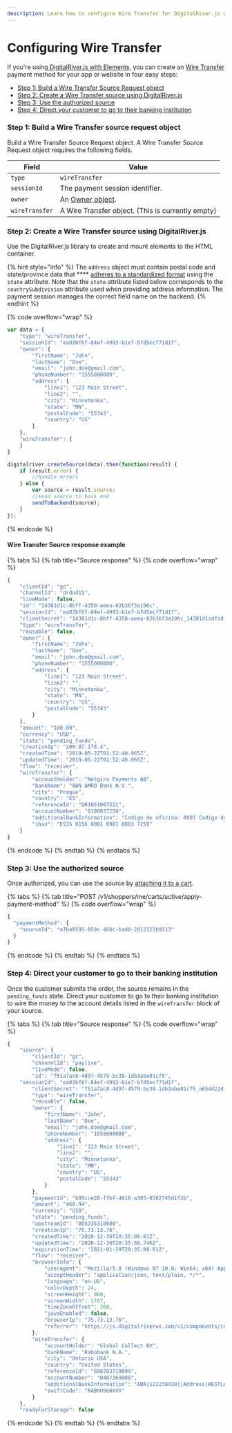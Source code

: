 ```yaml
---
description: Learn how to configure Wire Transfer for DigitalRiver.js with Elements.
---
```


# Configuring Wire Transfer

If you're using[ DigitalRiver.js with Elements](../), you can create an [Wire Transfer](../../../supported-payment-methods/wire-transfer.md) payment method for your app or website in four easy steps:

* [Step 1: Build a Wire Transfer Source Request object](wire-transfer.md#step-1-build-a-wire-transfer-source-request-object)
* [Step 2: Create a Wire Transfer source using DigitalRiver.js](wire-transfer.md#step-2-create-a-wire-transfer-source-using-digitalriver-js)
* [Step 3: Use the authorized source](wire-transfer.md#step-3-use-the-authorized-source)
* [Step 4: Direct your customer to go to their banking institution](wire-transfer.md#step-4-direct-your-customer-to-go-to-their-banking-institution)

### Step 1: Build a Wire Transfer source request object

Build a Wire Transfer Source Request object. A Wire Transfer Source Request object requires the following fields.

| Field          | Value                                                      |
| -------------- | ---------------------------------------------------------- |
| `type`         | `wireTransfer`                                             |
| `sessionId`    | The payment session identifier.                            |
| `owner`        | An [Owner object](common-payment-objects.md#owner-object). |
| `wireTransfer` | A Wire Transfer object. (This is currently empty)          |

### Step 2: Create a Wire Transfer source using DigitalRiver.js

Use the DigitalRiver.js library to create and mount elements to the HTML container.

{% hint style="info" %}
The `address` object must contain postal code and state/province data that **** [adheres to a standardized format](../../../../cart/creating-or-updating-a-cart/providing-address-information.md) using the `state` attribute. Note that the `state` attribute listed below corresponds to the `countrySubdivision` attribute used when providing address information. The payment session manages the correct field name on the backend.
{% endhint %}

{% code overflow="wrap" %}
```javascript
var data = {
    "type": "wireTransfer",
    "sessionId": "ea03bf6f-84ef-4993-b1e7-b7d5ecf71d1f",
    "owner": {
        "firstName": "John",
        "lastName": "Doe",
        "email": "john.doe@gmail.com",
        "phoneNumber": "1555000000",
        "address": {
            "line1": "123 Main Street",
            "line2": "",
            "city": "Minnetonka",
            "state": "MN",
            "postalCode": "55343",
            "country": "US"
        }
    },
    "wireTransfer": {
    }
}

digitalriver.createSource(data).then(function(result) {
    if (result.error) {
        //handle errors
    } else {
        var source = result.source;
        //send source to back end
        sendToBackend(source);
    }
});
```
{% endcode %}

#### Wire Transfer Source response example

{% tabs %}
{% tab title="Source response" %}
{% code overflow="wrap" %}
```javascript
{
    "clientId": "gc",
    "channelId": "drdod15",
    "liveMode": false,
    "id": "14381d1c-8bff-4350-aeea-82b36f3a196c",
    "sessionId": "ea03bf6f-84ef-4993-b1e7-b7d5ecf71d1f",    
    "clientSecret": "14381d1c-8bff-4350-aeea-82b36f3a196c_14381d1sdfsdfc-8bff-4350-aeea-82b36f3a196c",
    "type": "wireTransfer",
    "reusable": false,
    "owner": {
        "firstName": "John",
        "lastName": "Doe",
        "email": "john.doe@gmail.com",
        "phoneNumber": "1555000000",
        "address": {
            "line1": "123 Main Street",
            "line2": "",
            "city": "Minnetonka",
            "state": "MN",
            "country": "US",
            "postalCode": "55343"
        }
    },
    "amount": "100.00",
    "currency": "USD",
    "state": "pending_funds",
    "creationIp": "209.87.178.4",
    "createdTime": "2019-05-22T01:52:40.965Z",
    "updatedTime": "2019-05-22T01:52:40.965Z",
    "flow": "receiver",
    "wireTransfer": {
        "accountHolder": "Netgiro Payments AB",
        "bankName": "ABN AMRO Bank N.V.",
        "city": "Prague",
        "country": "ES",
        "referenceId": "DR1651067521",
        "accountNumber": "0100037259",
        "additionalBankInformation": "Codigo de oficina: 0001 Codigo de entidad: 0156 Digitos de control: 09",
        "iban": "ES35 0156 0001 0901 0003 7259"
    }
}
```
{% endcode %}
{% endtab %}
{% endtabs %}

### Step 3: Use the authorized source

Once authorized, you can use the source by [attaching it to a cart](../../../sources/#attaching-a-payment-method-to-an-order-or-cart).

{% tabs %}
{% tab title="POST /v1/shoppers/me/carts/active/apply-payment-method" %}
{% code overflow="wrap" %}
```javascript
{
  "paymentMethod": {
    "sourceId": "e7ba0595-059c-460c-bad8-2812123b9313"
  }
}
```
{% endcode %}
{% endtab %}
{% endtabs %}

### Step 4: Direct your customer to go to their banking institution

Once the customer submits the order, the source remains in the `pending_funds` state. Direct your customer to go to their banking institution to wire the money to the account details listed in the `wireTransfer` block of your source.&#x20;

{% tabs %}
{% tab title="Source response" %}
{% code overflow="wrap" %}
```javascript
{
	"source": {
		"clientId": "gc",
		"channelId": "paylive",
		"liveMode": false,
		"id": "f51a7ac8-4d97-4579-bc38-1db3abe01cf5",
    "sessionId": "ea03bf6f-84ef-4993-b1e7-b7d5ecf71d1f",		
		"clientSecret": "f51a7ac8-4d97-4579-bc38-1db3abe01cf5_a654d22d-cdb3-4ad2-9f00-7b316cab6595",
		"type": "wireTransfer",
		"reusable": false,
		"owner": {
			"firstName": "John",
			"lastName": "Doe",
			"email": "john.doe@gmail.com",
			"phoneNumber": "1555000000",
			"address": {
				"line1": "123 Main Street",
				"line2": "",
				"city": "Minnetonka",
				"state": "MN",
				"country": "US",
				"postalCode": "55343"
			}
		},
		"paymentId": "b95cce28-f7bf-4818-a305-9382745d1f2b",
		"amount": "468.94",
		"currency": "USD",
		"state": "pending_funds",
		"upstreamId": "805335310080",
		"creationIp": "75.73.13.76",
		"createdTime": "2020-12-30T20:35:08.61Z",
		"updatedTime": "2020-12-30T20:35:08.746Z",
		"expirationTime": "2021-01-29T20:35:08.61Z",
		"flow": "receiver",
		"browserInfo": {
			"userAgent": "Mozilla/5.0 (Windows NT 10.0; Win64; x64) AppleWebKit/537.36 (KHTML, like Gecko) Chrome/87.0.4280.88 Safari/537.36",
			"acceptHeader": "application/json, text/plain, */*",
			"language": "en-US",
			"colorDepth": 24,
			"screenHeight": 960,
			"screenWidth": 1707,
			"timeZoneOffset": 360,
			"javaEnabled": false,
			"browserIp": "75.73.13.76",
			"referrer": "https://js.digitalriverws.com/v1/components/controller/controller.html?componentId=controller-89303efc-de83-41b7-a892-c6c631c2ff49"
		},
		"wireTransfer": {
			"accountHolder": "Global Collect BV",
			"bankName": "Rabobank N.A.",
			"city": "Ontario USA",
			"country": "United States",
			"referenceId": "890703719099",
			"accountNumber": "0487369908",
			"additionalBankInformation": "ABA|122238420||Address|WESTLAKE VILLAGE, 2663 TOWNSGATE RD",
			"swiftCode": "RABOUS66XXX"
		}
	},
	"readyForStorage": false
```
{% endcode %}
{% endtab %}
{% endtabs %}
